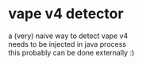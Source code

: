 # vape v4 detector
a (very) naive way to detect vape v4  
needs to be injected in java process  
this probably can be done externally :)
